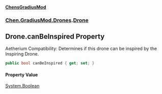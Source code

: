 #### [ChensGradiusMod](index 'index')
### [Chen.GradiusMod.Drones](Y_iPobZkdIiJ9feSuBjDaQ 'Chen.GradiusMod.Drones').[Drone](o+an11PxrqGB40HSHXgvpQ 'Chen.GradiusMod.Drones.Drone')
## Drone.canBeInspired Property
Aetherium Compatibility: Determines if this drone can be inspired by the Inspiring Drone.  
```csharp
public bool canBeInspired { get; set; }
```
#### Property Value
[System.Boolean](https://docs.microsoft.com/en-us/dotnet/api/System.Boolean 'System.Boolean')
